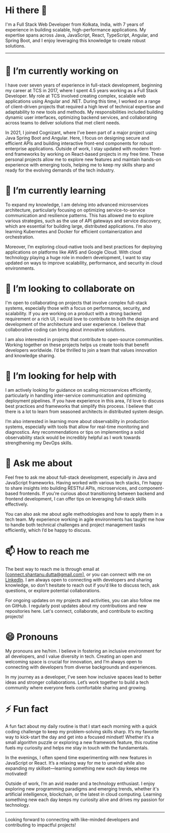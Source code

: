 # Hi there 👋

I'm a Full Stack Web Developer from Kolkata, India, with 7 years of experience in building scalable, high-performance applications. My expertise spans across Java, JavaScript, React, TypeScript, Angular, and Spring Boot, and I enjoy leveraging this knowledge to create robust solutions.

---

# 🔭 I’m currently working on
I have over seven years of experience in full-stack development, beginning my career at TCS in 2017, where I spent 4.5 years working as a Full Stack Developer. My role at TCS involved creating complex, scalable web applications using Angular and .NET. During this time, I worked on a range of client-driven projects that required a high level of technical expertise and adaptability to new tools and methods. My responsibilities included building dynamic user interfaces, optimizing backend services, and collaborating across teams to deliver solutions that met client needs.

In 2021, I joined Cognizant, where I’ve been part of a major project using Java Spring Boot and Angular. Here, I focus on designing secure and efficient APIs and building interactive front-end components for robust enterprise applications. Outside of work, I stay updated with modern front-end frameworks by working on React-based projects in my free time. These personal projects allow me to explore new features and maintain hands-on experience with emerging tools, helping me to keep my skills sharp and ready for the evolving demands of the tech industry.

# 🌱 I’m currently learning
To expand my knowledge, I am delving into advanced microservices architecture, particularly focusing on optimizing service-to-service communication and resilience patterns. This has allowed me to explore various strategies, such as the use of API gateways and service discovery, which are essential for building large, distributed applications. I’m also learning Kubernetes and Docker for efficient containerization and orchestration.

Moreover, I’m exploring cloud-native tools and best practices for deploying applications on platforms like AWS and Google Cloud. With cloud technology playing a huge role in modern development, I want to stay updated on ways to improve scalability, performance, and security in cloud environments.

# 👯 I’m looking to collaborate on
I'm open to collaborating on projects that involve complex full-stack systems, especially those with a focus on performance, security, and scalability. If you are working on a product with a strong backend requirement or a rich UI, I would love to contribute to both the design and development of the architecture and user experience. I believe that collaborative coding can bring about innovative solutions.

I am also interested in projects that contribute to open-source communities. Working together on these projects helps us create tools that benefit developers worldwide. I’d be thrilled to join a team that values innovation and knowledge sharing.

# 🤔 I’m looking for help with
I am actively looking for guidance on scaling microservices efficiently, particularly in handling inter-service communication and optimizing deployment pipelines. If you have experience in this area, I’d love to discuss best practices and frameworks that simplify this process. I believe that there is a lot to learn from seasoned architects in distributed system design.

I’m also interested in learning more about observability in production systems, especially with tools that allow for real-time monitoring and diagnostics. Any recommendations or tips on implementing a solid observability stack would be incredibly helpful as I work towards strengthening my DevOps skills.

# 💬 Ask me about
Feel free to ask me about full-stack development, especially in Java and JavaScript frameworks. Having worked with various tech stacks, I’m happy to share insights into building RESTful APIs, microservices, and component-based frontends. If you're curious about transitioning between backend and frontend development, I can offer tips on leveraging full-stack skills effectively.

You can also ask me about agile methodologies and how to apply them in a tech team. My experience working in agile environments has taught me how to handle both technical challenges and project management tasks efficiently, which I’d be happy to discuss.

# 📫 How to reach me
The best way to reach me is through email at [connect.shantanu.dutta@gmail.com], or you can connect with me on [LinkedIn](https://www.linkedin.com/in/shantanu-dutta/). I am always open to connecting with developers and sharing knowledge, so don't hesitate to reach out if you’d like to discuss tech, ask questions, or explore potential collaborations.

For ongoing updates on my projects and activities, you can also follow me on GitHub. I regularly post updates about my contributions and new repositories here. Let's connect, collaborate, and contribute to exciting projects!

# 😄 Pronouns
My pronouns are he/him. I believe in fostering an inclusive environment for all developers, and I value diversity in tech. Creating an open and welcoming space is crucial for innovation, and I’m always open to connecting with developers from diverse backgrounds and experiences.

In my journey as a developer, I've seen how inclusive spaces lead to better ideas and stronger collaborations. Let’s work together to build a tech community where everyone feels comfortable sharing and growing.

# ⚡ Fun fact
A fun fact about my daily routine is that I start each morning with a quick coding challenge to keep my problem-solving skills sharp. It’s my favorite way to kick-start the day and get into a focused mindset! Whether it’s a small algorithm puzzle or exploring a new framework feature, this routine fuels my curiosity and helps me stay in touch with the fundamentals.

In the evenings, I often spend time experimenting with new features in JavaScript or React. It’s a relaxing way for me to unwind while also expanding my skillset—learning something new each day keeps me motivated!

Outside of work, I’m an avid reader and a technology enthusiast. I enjoy exploring new programming paradigms and emerging trends, whether it's artificial intelligence, blockchain, or the latest in cloud computing. Learning something new each day keeps my curiosity alive and drives my passion for technology.

---

Looking forward to connecting with like-minded developers and contributing to impactful projects!
